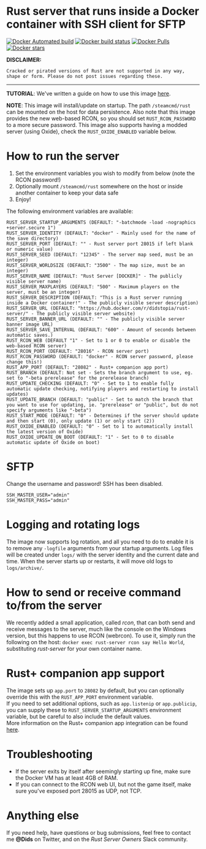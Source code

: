 # Rust server that runs inside a Docker container with SSH client for SFTP
[![Docker Automated build](https://img.shields.io/docker/automated/didstopia/rust-server.svg)](https://hub.docker.com/r/didstopia/rust-server/)
[![Docker build status](https://img.shields.io/docker/build/didstopia/rust-server.svg)](https://hub.docker.com/r/didstopia/rust-server/)
[![Docker Pulls](https://img.shields.io/docker/pulls/didstopia/rust-server.svg)](https://hub.docker.com/r/didstopia/rust-server/)
[![Docker stars](https://img.shields.io/docker/stars/didstopia/rust-server.svg)](https://hub.docker.com/r/didstopia/rust-server)

**DISCLAIMER:**
```
Cracked or pirated versions of Rust are not supported in any way, shape or form. Please do not post issues regarding these.
```

---

**TUTORIAL**: We've written a guide on how to use this image [here](http://rust.didscraft.com/rust-server-on-linux-using-docker/).

**NOTE**: This image will install/update on startup. The path ```/steamcmd/rust``` can be mounted on the host for data persistence.
Also note that this image provides the new web-based RCON, so you should set ```RUST_RCON_PASSWORD``` to a more secure password.
This image also supports having a modded server (using Oxide), check the ```RUST_OXIDE_ENABLED``` variable below.

# How to run the server
1. Set the environment variables you wish to modify from below (note the RCON password!)
2. Optionally mount ```/steamcmd/rust``` somewhere on the host or inside another container to keep your data safe
3. Enjoy!

The following environment variables are available:
```
RUST_SERVER_STARTUP_ARGUMENTS (DEFAULT: "-batchmode -load -nographics +server.secure 1")
RUST_SERVER_IDENTITY (DEFAULT: "docker" - Mainly used for the name of the save directory)
RUST_SERVER_PORT (DEFAULT: "" - Rust server port 28015 if left blank or numeric value)
RUST_SERVER_SEED (DEFAULT: "12345" - The server map seed, must be an integer)
RUST_SERVER_WORLDSIZE (DEFAULT: "3500" - The map size, must be an integer)
RUST_SERVER_NAME (DEFAULT: "Rust Server [DOCKER]" - The publicly visible server name)
RUST_SERVER_MAXPLAYERS (DEFAULT: "500" - Maximum players on the server, must be an integer)
RUST_SERVER_DESCRIPTION (DEFAULT: "This is a Rust server running inside a Docker container!" - The publicly visible server description)
RUST_SERVER_URL (DEFAULT: "https://hub.docker.com/r/didstopia/rust-server/" - The publicly visible server website)
RUST_SERVER_BANNER_URL (DEFAULT: "" - The publicly visible server banner image URL)
RUST_SERVER_SAVE_INTERVAL (DEFAULT: "600" - Amount of seconds between automatic saves.)
RUST_RCON_WEB (DEFAULT "1" - Set to 1 or 0 to enable or disable the web-based RCON server)
RUST_RCON_PORT (DEFAULT: "28016" - RCON server port)
RUST_RCON_PASSWORD (DEFAULT: "docker" - RCON server password, please change this!)
RUST_APP_PORT (DEFAULT: "28082" - Rust+ companion app port)
RUST_BRANCH (DEFAULT: Not set - Sets the branch argument to use, eg. set to "-beta prerelease" for the prerelease branch)
RUST_UPDATE_CHECKING (DEFAULT: "0" - Set to 1 to enable fully automatic update checking, notifying players and restarting to install updates)
RUST_UPDATE_BRANCH (DEFAULT: "public" - Set to match the branch that you want to use for updating, ie. "prerelease" or "public", but do not specify arguments like "-beta")
RUST_START_MODE (DEFAULT: "0" - Determines if the server should update and then start (0), only update (1) or only start (2))
RUST_OXIDE_ENABLED (DEFAULT: "0" - Set to 1 to automatically install the latest version of Oxide)
RUST_OXIDE_UPDATE_ON_BOOT (DEFAULT: "1" - Set to 0 to disable automatic update of Oxide on boot)
```
# SFTP

Change the username and password! SSH has been disabled.

```
SSH_MASTER_USER="admin"
SSH_MASTER_PASS="admin"
```

# Logging and rotating logs

The image now supports log rotation, and all you need to do to enable it is to remove any `-logfile` arguments from your startup arguments.
Log files will be created under `logs/` with the server identity and the current date and time.
When the server starts up or restarts, it will move old logs to `logs/archive/`.

# How to send or receive command to/from the server

We recently added a small application, called *rcon*, that can both send and receive messages to the server, much like the console on the Windows version, but this happens to use RCON (webrcon).
To use it, simply run the following on the host: `docker exec rust-server rcon say Hello World`, substituting *rust-server* for your own container name.

# Rust+ companion app support

The image sets up `app.port` to `28082` by default, but you can optionally override this with the `RUST_APP_PORT` environment variable.  
If you need to set additional options, such as `app.listenip` or `app.publicip`, you can supply these to `RUST_SERVER_STARTUP_ARGUMENTS` environment variable, but be careful to also include the default values.  
More information on the Rust+ companion app integration can be found [here](https://wiki.facepunch.com/rust/rust-companion-server).

# Troubleshooting

  - If the server exits by itself after seemingly starting up fine, make sure the Docker VM has at least 4GB of RAM.
  - If you can connect to the RCON web UI, but not the game itself, make sure you've exposed port 28015 as UDP, not TCP.

# Anything else

If you need help, have questions or bug submissions, feel free to contact me **@Dids** on Twitter, and on the *Rust Server Owners* Slack community.
